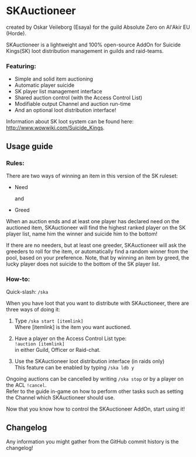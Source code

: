 SKAuctioneer 
============
created by Oskar Veileborg (Esaya) for the guild Absolute Zero on Al'Akir EU (Horde).

SKAuctioneer is a lightweight and 100% open-source AddOn for Suicide Kings(SK) loot distribution management in guilds and raid-teams.    
### Featuring:
   - Simple and solid item auctioning
   - Automatic player suicide
   - SK player list management interface
   - Shared auction control (with the Access Control List)
   - Modifiable output Channel and auction run-time 
   - And an optional loot distribution interface!

Information about SK loot system can be found here: http://www.wowwiki.com/Suicide_Kings.

Usage guide
-----------

### Rules:
There are two ways of winning an item in this version of the SK ruleset:

   - Need
   
     and
	 
   - Greed

When an auction ends and at least one player has declared need on the auctioned item, SKAuctioneer will find the highest ranked player on the SK player list, name him the winner and suicide him to the bottom!

If there are no needers, but at least one greeder, SKAuctioneer will ask the greeders to roll for the item, or automatically find a random winner from the pool, based on your preference. Note, that by winning an item by greed, the lucky player does not suicide to the bottom of the SK player list.

### How-to:
Quick-slash: `/ska`

When you have loot that you want to distribute with SKAuctioneer, there are three ways of doing it:

   1. Type `/ska start [itemlink]`    
      Where [itemlink] is the item you want auctioned.
	  
   2. Have a player on the Access Control List type:    
      `!auction [itemlink]`    
	  in either Guild, Officer or Raid-chat.

   3. Use the SKAuctioneer loot distribution interface (in raids only)    
      This feature can be enabled by typing `/ska ldb y`

Ongoing auctions can be cancelled by writing `/ska stop` or by a player on the ACL `!cancel`.	
Refer to the guide in-game on how to perform other tasks such as setting the Channel which SKAuctioneer should use.

Now that you know how to control the SKAuctioneer AddOn, start using it!

Changelog
---------
Any information you might gather from the GitHub commit history is the changelog!